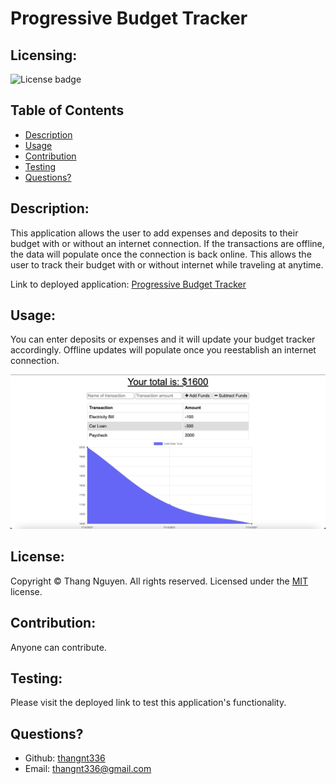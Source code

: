 # Progressive Budget Tracker
  ## Licensing:
  ![License badge](https://img.shields.io/badge/license-MIT-green)
  ## Table of Contents 
  - [Description](#description)
  - [Usage](#usage)
  - [Contribution](#contribution)
  - [Testing](#testing)
  - [Questions?](#questions)
  ## Description:
  This application allows the user to add expenses and deposits to their budget with or without an internet connection. If the transactions are offline, the data will populate once the connection is back online. This allows the user to track their budget with or without internet while traveling at anytime.
  
  Link to deployed application: [Progressive Budget Tracker](https://delicat-maison-63201.herokuapp.com/)
  ## Usage:
  You can enter deposits or expenses and it will update your budget tracker accordingly. Offline updates will populate once you reestablish an internet connection.
  
![Homepage](./assets/screen1.png)
  ## License:
  
  Copyright © Thang Nguyen. All rights reserved. 
  Licensed under the [MIT](https://opensource.org/licenses/MIT) license.
  ## Contribution:
  Anyone can contribute.
  ## Testing:
  Please visit the deployed link to test this application's functionality.
  ## Questions?
  - Github: [thangnt336](https://github.com/thangnt336)
  - Email: thangnt336@gmail.com 
